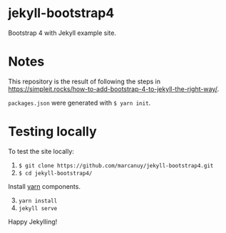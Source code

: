 # jekyll-bootstrap4
Bootstrap 4 with Jekyll example site. 

# Notes

This repository is the result of following the steps
in
<https://simpleit.rocks/how-to-add-bootstrap-4-to-jekyll-the-right-way/>.

`packages.json` were generated with `$ yarn init`.

# Testing locally

To test the site locally:

1. `$ git clone https://github.com/marcanuy/jekyll-bootstrap4.git`
2. `$ cd jekyll-bootstrap4/`

Install [yarn](https://yarnpkg.com/lang/en/docs/install) components.

3. `yarn install`
4. `jekyll serve`

Happy Jekylling!
